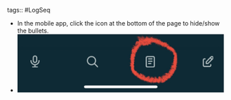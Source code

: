tags:: #LogSeq

- In the mobile app, click the icon at the bottom of the page to hide/show the bullets.
- ![2022-12-27-22-18-45.jpeg](../assets/2022-12-27-22-18-45.jpeg)